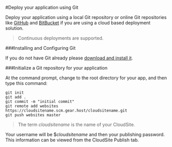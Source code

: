 #Deploy your application using Git


Deploy your application using a local Git repository or online Git repositories like [GitHub](http://www.github.com) and [BitBucket](http://www.bitbucket.com) if you are using a cloud based deployment solution.

> Continuous deployments are supported.

###Installing and Configuring Git

If you do not have Git already please [download and install it](http://git-scm.com/download/).

###Initialize a Git repository for your application

At the command prompt, change to the root directory for your app, and then type this command:

```
git init
git add .
git commit -m "initial commit"
git remote add websites https://cloudsitename.scm.gear.host/cloudsitename.git
git push websites master
```

>The term *cloudsitename* is the name of your CloudSite.

Your username will be $*cloudsitename* and then your publishing password. This information can be viewed from the CloudSite Publish tab.
